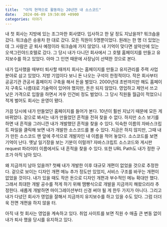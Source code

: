```yaml
---
title:  "아직 현역으로 활동하는 20년전 내 소스코드"
date:   2024-06-09 19:50:00 +0900
categories: 이야기
---
```


내 첫 회사는 지방에 있는 조그마한 회사였다. 입사하고 한 달 정도 지났을까? 워크숍을 갔다. 워크숍은 승용차 한 대로 갔다. 모든 직원이 5명뿐이었다. 원래는 한 명 더 있었는데 그 사람은 곧 퇴사 예정이라 워크숍에 가지 않았다. 내 기억이 맞다면 설악산에 있는 오색그린야드호텔로 갔다. 그 당시 내가 다니던 회사에서 그 호텔 홈페이지를 만들고 유지보수를 하고 있었다. 아마 그 인연 때문에 사장님이 선택한 것으로 본다.

내가 입사했을 때부터 퇴사할 때까지 회사는 홈페이지를 만들고 유지관리를 주력 사업 분야로 삼고 있었다. 지방 기업이다 보니 돈 나오는 구석이 한정적이다. 작은 회사부터 공공기관 관공서 홈페이지 구축을 해서 돈을 벌었다. 2000년대 초반까지만 해도 홈페이지 구축도 나름대로 기술력이 있어야 했지만, 돈은 되지 않았다. 영업하고 제안서 쓰고 낮은 가격으로 입찰을 하면서 겨우 인건비 정도 벌었다. 그 당시 직원들 월급이 적었으니 적게 벌어도 회사는 운영이 됐다.

가끔 당시에 내가 만들었던 홈페이지를 들어가 본다. 10년이 훨씬 지났기 때문에 모든 게 바뀌었다. 겉으로 봐서는 내가 만들었던 흔적을 전혀 찾을 수 없다. 하지만 소스 보기를 하면 내 흔적을 그러니깐 내가 개발했던 흔적을 찾을 수 있다. 익숙한 이름의 자바스크립트 파일을 클릭해 보면 내가 개발한 소스코드를 볼 수 있다. 지금은 하지 않지만, 그때 내가 만든 소스코드 맨 앞에 주석으로 개발자인 내 이름을 적어 놓았다. 소스코드를 보면 기억이 난다. 옛날 일기장을 보는 기분이 이럴까? 자바스크립트 소스코드와 게시판 request 파라미터 이름에서도 내 흔적을 찾을 수 있다. 또한 URL Path도 내가 정한 구조가 아직 남아 있다.

왜 지금까지 남아 있을까? 첫째 내가 개발한 이후 대규모 개편이 없었을 것으로 추정한다. 겉으로 보이는 디자인 개편 메뉴 추가 정도만 있었지, 서비스 구조를 바꾸는 개편이 없었을 것이다. 내가 있을 때도 작은 돈으로 디자인 개편과 부수적인 메뉴 확대만 했다. 그래서 최대한 개발 공수를 적게 하기 위해 땜빵식으로 개발을 지금까지 해왔으리라 추정한다. 새롭게 개발하면 마이그레이션부터 신경 써야 될 게 한두 가지가 아니다. 그리고 내가 다녔던 회사가 영업을 잘해서 지금까지 유지보수를 하고 있을 수도 있다. 그럼 더더욱 전면 개편을 하지 않을 터.

아직 내 첫 회사는 영업을 계속하고 있다. 취업 사이트를 보면 직원 수 매출 큰 변동 없이 내가 퇴사 했을 당시를 유지하고 있다.